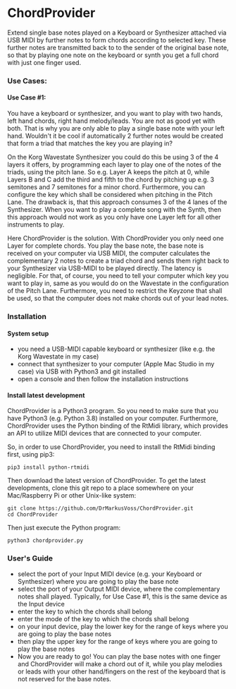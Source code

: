 # ChordProvider
Extend single base notes played on a Keyboard or Synthesizer attached via USB MIDI by further notes to form chords according to selected key.
These further notes are transmitted back to to the sender of the original base note, so that by playing one note on the keyboard or synth you get
a full chord with just one finger used.

### Use Cases:
#### Use Case #1:
You have a keyboard or synthesizer, and you want to play with two hands, left hand chords, right hand melody/leads. You are not as good
yet with both. That is why you are only able to play a single base note
with your left hand. Wouldn't it be cool if automatically 2 further notes would be created that form a triad 
that matches the key you are playing in?

On the Korg Wavestate Synthesizer you could do this be using 3 of the 4 layers it offers, by programming
each layer to play one of the notes of the triads, using the pitch lane. So e.g. Layer A keeps the pitch
at 0, while Layers B and C add the third and fifth to the chord by pitching up e.g. 3 semitones and 7 semitones
for a minor chord. Furthermore, you can configure the key which shall be considered when pitching in the Pitch
Lane. The drawback is, that this approach consumes 3 of the 4 lanes of the Synthesizer. When you want to play
a complete song with the Synth, then this approach would not work as you only have one Layer left for all 
other instruments to play.

Here ChordProvider is the solution. With ChordProvider you only need one Layer for complete chords. You play
the base note, the base note is received on your computer via USB MIDI, the computer calculates the complementary
2 notes to create a triad chord and sends them right back to your Synthesizer via USB-MIDI to be played directly.
The latency is negligible. For that, of course, you need to tell your computer which key you want to 
play in, same as you would do on the Wavestate in the configuration of the Pitch Lane. Furthermore, you need
to restrict the Keyzone that shall be used, so that the computer does not make chords out of your lead notes. 

### Installation
#### System setup
- you need a USB-MIDI capable keyboard or synthesizer (like e.g. the Korg Wavestate in my case)
- connect that synthesizer to your computer (Apple Mac Studio in my case) via USB with Python3 and git installed
- open a console and then follow the installation instructions

#### Install latest development
ChordProvider is a Python3 program. So you need to make sure that you have Python3 (e.g. Python 3.8) installed
on your computer. Furthermore, ChordProvider uses the Python binding of the RtMidi library, which provides
an API to utilize MIDI devices that are connected to your computer. 

So, in order to use ChordProvider, you need to install the RtMidi binding first, using pip3:

    pip3 install python-rtmidi

Then download the latest version of ChordProvider. To get the latest developments, clone this git repo to a place somewhere on your Mac/Raspberry Pi or other Unix-like
system:

    git clone https://github.com/DrMarkusVoss/ChordProvider.git
    cd ChordProvider

Then just execute the Python program:

    python3 chordprovider.py


### User's Guide
- select the port of your Input MIDI device (e.g. your Keyboard or Synthesizer)
   where you are going to play the base note
- select the port of your Output MIDI device, where the complementary notes shall
  played. Typically, for Use Case #1, this is the same device as the Input device
- enter the key to which the chords shall belong
- enter the mode of the key to which the chords shall belong
- on your input device, play the lower key for the range of keys where you are going
  to play the base notes
- then play the upper key for the range of keys where you are going to play the base
  notes
- Now you are ready to go! You can play the base notes with one finger and ChordProvider 
  will make a chord out of it, while you play melodies or leads with your other hand/fingers
  on the rest of the keyboard that is not reserved for the base notes.